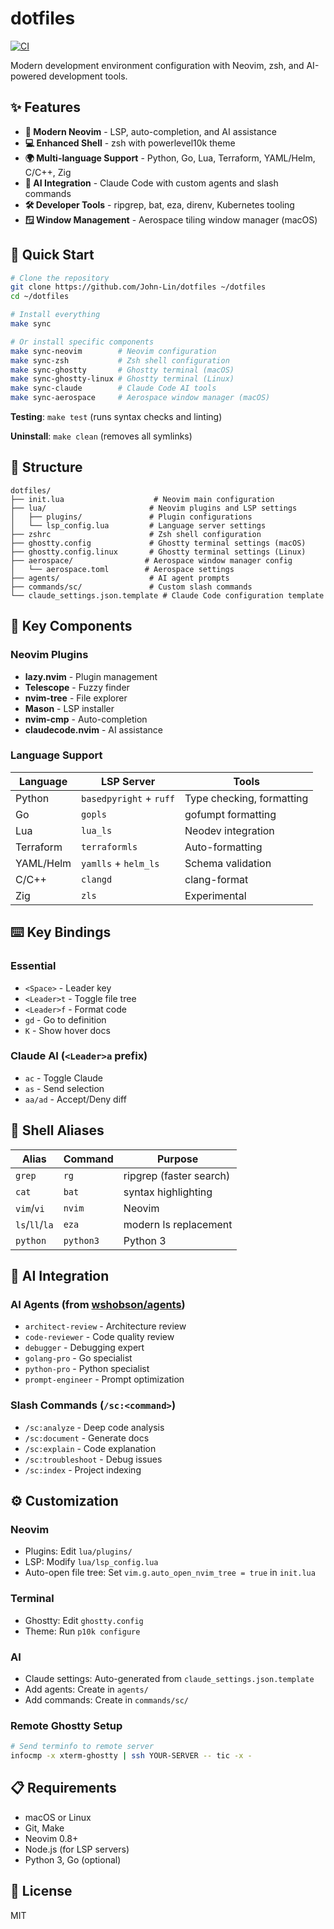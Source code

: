 # dotfiles

[![CI](https://github.com/John-Lin/dotfiles/actions/workflows/ci.yml/badge.svg)](https://github.com/John-Lin/dotfiles/actions/workflows/ci.yml)

Modern development environment configuration with Neovim, zsh, and AI-powered development tools.

## ✨ Features

- **🚀 Modern Neovim** - LSP, auto-completion, and AI assistance
- **💻 Enhanced Shell** - zsh with powerlevel10k theme  
- **🌍 Multi-language Support** - Python, Go, Lua, Terraform, YAML/Helm, C/C++, Zig
- **🤖 AI Integration** - Claude Code with custom agents and slash commands
- **🛠️ Developer Tools** - ripgrep, bat, eza, direnv, Kubernetes tooling
- **🪟 Window Management** - Aerospace tiling window manager (macOS)

## 🚀 Quick Start

```bash
# Clone the repository
git clone https://github.com/John-Lin/dotfiles ~/dotfiles
cd ~/dotfiles

# Install everything
make sync

# Or install specific components
make sync-neovim        # Neovim configuration
make sync-zsh           # Zsh shell configuration  
make sync-ghostty       # Ghostty terminal (macOS)
make sync-ghostty-linux # Ghostty terminal (Linux)
make sync-claude        # Claude Code AI tools
make sync-aerospace     # Aerospace window manager (macOS)
```

**Testing**: `make test` (runs syntax checks and linting)

**Uninstall**: `make clean` (removes all symlinks)

## 📁 Structure

```
dotfiles/
├── init.lua                    # Neovim main configuration
├── lua/                       # Neovim plugins and LSP settings
│   ├── plugins/               # Plugin configurations
│   └── lsp_config.lua         # Language server settings
├── zshrc                      # Zsh shell configuration
├── ghostty.config             # Ghostty terminal settings (macOS)
├── ghostty.config.linux       # Ghostty terminal settings (Linux)
├── aerospace/                # Aerospace window manager config
│   └── aerospace.toml        # Aerospace settings
├── agents/                    # AI agent prompts
├── commands/sc/               # Custom slash commands
└── claude_settings.json.template # Claude Code configuration template
```

## 🎯 Key Components

### Neovim Plugins
- **lazy.nvim** - Plugin management
- **Telescope** - Fuzzy finder
- **nvim-tree** - File explorer  
- **Mason** - LSP installer
- **nvim-cmp** - Auto-completion
- **claudecode.nvim** - AI assistance

### Language Support

| Language | LSP Server | Tools |
|----------|------------|-------|
| Python | `basedpyright` + `ruff` | Type checking, formatting |
| Go | `gopls` | gofumpt formatting |
| Lua | `lua_ls` | Neodev integration |
| Terraform | `terraformls` | Auto-formatting |
| YAML/Helm | `yamlls` + `helm_ls` | Schema validation |
| C/C++ | `clangd` | clang-format |
| Zig | `zls` | Experimental |

## ⌨️ Key Bindings

### Essential
- `<Space>` - Leader key
- `<Leader>t` - Toggle file tree
- `<Leader>f` - Format code
- `gd` - Go to definition
- `K` - Show hover docs

### Claude AI (`<Leader>a` prefix)
- `ac` - Toggle Claude
- `as` - Send selection
- `aa/ad` - Accept/Deny diff

## 🐚 Shell Aliases

| Alias | Command | Purpose |
|-------|---------|---------|
| `grep` | `rg` | ripgrep (faster search) |
| `cat` | `bat` | syntax highlighting |
| `vim`/`vi` | `nvim` | Neovim |
| `ls`/`ll`/`la` | `eza` | modern ls replacement |
| `python` | `python3` | Python 3 |

## 🤖 AI Integration

### AI Agents (from [wshobson/agents](https://github.com/wshobson/agents))
- `architect-review` - Architecture review
- `code-reviewer` - Code quality review
- `debugger` - Debugging expert
- `golang-pro` - Go specialist
- `python-pro` - Python specialist
- `prompt-engineer` - Prompt optimization

### Slash Commands (`/sc:<command>`)
- `/sc:analyze` - Deep code analysis
- `/sc:document` - Generate docs
- `/sc:explain` - Code explanation
- `/sc:troubleshoot` - Debug issues
- `/sc:index` - Project indexing

## ⚙️ Customization

### Neovim
- Plugins: Edit `lua/plugins/`
- LSP: Modify `lua/lsp_config.lua`
- Auto-open file tree: Set `vim.g.auto_open_nvim_tree = true` in `init.lua`

### Terminal
- Ghostty: Edit `ghostty.config`
- Theme: Run `p10k configure`

### AI
- Claude settings: Auto-generated from `claude_settings.json.template`
- Add agents: Create in `agents/`
- Add commands: Create in `commands/sc/`

### Remote Ghostty Setup
```bash
# Send terminfo to remote server
infocmp -x xterm-ghostty | ssh YOUR-SERVER -- tic -x -
```

## 📋 Requirements

- macOS or Linux
- Git, Make
- Neovim 0.8+
- Node.js (for LSP servers)
- Python 3, Go (optional)

## 📝 License

MIT
